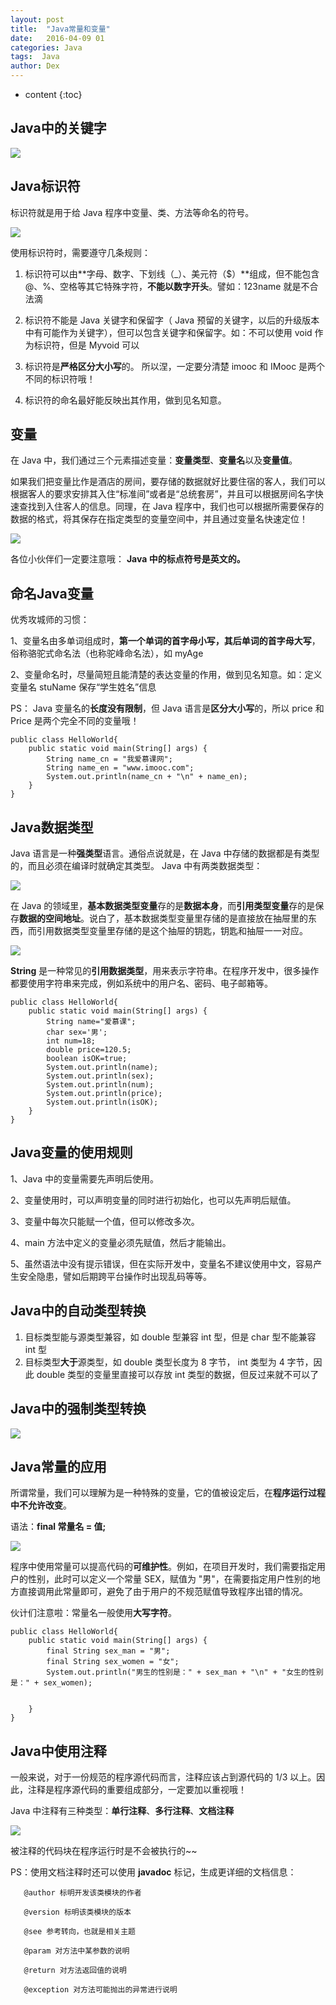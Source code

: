 ```yaml
---
layout: post
title:  "Java常量和变量"
date:   2016-04-09 01
categories: Java
tags:  Java
author: Dex
---
```


* content
{:toc}








## Java中的关键字 ##
![](http://7fvd6e.com1.z0.glb.clouddn.com/java%E5%85%B3%E9%94%AE%E5%AD%97.jpg)

## Java标识符 ##
标识符就是用于给 Java 程序中变量、类、方法等命名的符号。

![](http://7fvd6e.com1.z0.glb.clouddn.com/javajava%E6%A0%87%E8%AF%86%E7%AC%A6.jpg)

使用标识符时，需要遵守几条规则：

 1.  标识符可以由**字母、数字、下划线（_）、美元符（$）**组成，但不能包含 @、%、空格等其它特殊字符，**不能以数字开头**。譬如：123name 就是不合法滴

 2.  标识符不能是 Java 关键字和保留字（ Java 预留的关键字，以后的升级版本中有可能作为关键字），但可以包含关键字和保留字。如：不可以使用 void 作为标识符，但是 Myvoid 可以

 3.  标识符是**严格区分大小写**的。 所以涅，一定要分清楚 imooc 和 IMooc 是两个不同的标识符哦！

 4.  标识符的命名最好能反映出其作用，做到见名知意。


## 变量 ##

在 Java 中，我们通过三个元素描述变量：**变量类型**、**变量名**以及**变量值**。

如果我们把变量比作是酒店的房间，要存储的数据就好比要住宿的客人，我们可以根据客人的要求安排其入住“标准间”或者是“总统套房”，并且可以根据房间名字快速查找到入住客人的信息。同理，在 Java 程序中，我们也可以根据所需要保存的数据的格式，将其保存在指定类型的变量空间中，并且通过变量名快速定位！

![](http://7fvd6e.com1.z0.glb.clouddn.com/java_%E5%8F%98%E9%87%8F.jpg)

各位小伙伴们一定要注意哦： **Java 中的标点符号是英文的。**

## 命名Java变量 ##

优秀攻城师的习惯：

1、变量名由多单词组成时，**第一个单词的首字母小写，其后单词的首字母大写**，俗称骆驼式命名法（也称驼峰命名法），如 myAge

2、变量命名时，尽量简短且能清楚的表达变量的作用，做到见名知意。如：定义变量名 stuName 保存“学生姓名”信息

PS： Java 变量名的**长度没有限制**，但 Java 语言是**区分大小写**的，所以 price 和 Price 是两个完全不同的变量哦！

	public class HelloWorld{
    	public static void main(String[] args) {
			String name_cn = "我爱慕课网";
        	String name_en = "www.imooc.com";
			System.out.println(name_cn + "\n" + name_en);
		}
	}


## Java数据类型 ##
Java 语言是一种**强类型**语言。通俗点说就是，在 Java 中存储的数据都是有类型的，而且必须在编译时就确定其类型。 Java 中有两类数据类型：

![](http://7fvd6e.com1.z0.glb.clouddn.com/java_%E6%95%B0%E6%8D%AE%E7%B1%BB%E5%9E%8B.jpg)

在 Java 的领域里，**基本数据类型变量**存的是**数据本身**，而**引用类型变量**存的是保存**数据的空间地址**。说白了，基本数据类型变量里存储的是直接放在抽屉里的东西，而引用数据类型变量里存储的是这个抽屉的钥匙，钥匙和抽屉一一对应。

![](http://7fvd6e.com1.z0.glb.clouddn.com/java_%E5%9F%BA%E6%9C%AC%E6%95%B0%E6%8D%AE%E7%B1%BB%E5%9E%8B.jpg)

**String** 是一种常见的**引用数据类型**，用来表示字符串。在程序开发中，很多操作都要使用字符串来完成，例如系统中的用户名、密码、电子邮箱等。

    public class HelloWorld{
    	public static void main(String[] args) {
			String name="爱慕课";
			char sex='男';
			int num=18;
			double price=120.5;
			boolean isOK=true;
			System.out.println(name);
			System.out.println(sex);
			System.out.println(num);
			System.out.println(price);
			System.out.println(isOK);
		}
	}


## Java变量的使用规则 ##

1、Java 中的变量需要先声明后使用。

2、变量使用时，可以声明变量的同时进行初始化，也可以先声明后赋值。

3、变量中每次只能赋一个值，但可以修改多次。

4、main 方法中定义的变量必须先赋值，然后才能输出。

5、虽然语法中没有提示错误，但在实际开发中，变量名不建议使用中文，容易产生安全隐患，譬如后期跨平台操作时出现乱码等等。


## Java中的自动类型转换 ##

1.  目标类型能与源类型兼容，如 double 型兼容 int 型，但是 char 型不能兼容 int 型
2.  目标类型**大于**源类型，如 double 类型长度为 8 字节， int 类型为 4 字节，因此 double 类型的变量里直接可以存放 int 类型的数据，但反过来就不可以了

## Java中的强制类型转换 ##

![](http://7fvd6e.com1.z0.glb.clouddn.com/java_%E5%BC%BA%E5%88%B6%E7%B1%BB%E5%9E%8B%E8%BD%AC%E6%8D%A2.jpg)

## Java常量的应用 ##

所谓常量，我们可以理解为是一种特殊的变量，它的值被设定后，在**程序运行过程中不允许改变**。

语法：**final 常量名 = 值;**

![](http://7fvd6e.com1.z0.glb.clouddn.com/java%E5%B8%B8%E9%87%8F%E7%9A%84%E5%BA%94%E7%94%A8.jpg)

程序中使用常量可以提高代码的**可维护性**。例如，在项目开发时，我们需要指定用户的性别，此时可以定义一个常量 SEX，赋值为 "男"，在需要指定用户性别的地方直接调用此常量即可，避免了由于用户的不规范赋值导致程序出错的情况。

伙计们注意啦：常量名一般使用**大写字符**。

	public class HelloWorld{
    	public static void main(String[] args) {
			final String sex_man = "男";
        	final String sex_women = "女";
        	System.out.println("男生的性别是：" + sex_man + "\n" + "女生的性别是：" + sex_women);
		
		
		}
	}


## Java中使用注释 ##
一般来说，对于一份规范的程序源代码而言，注释应该占到源代码的 1/3 以上。因此，注释是程序源代码的重要组成部分，一定要加以重视哦！

Java 中注释有三种类型：**单行注释**、**多行注释**、**文档注释**

![](http://7fvd6e.com1.z0.glb.clouddn.com/java_%E6%B3%A8%E9%87%8A.jpg)

被注释的代码块在程序运行时是不会被执行的~~

PS：使用文档注释时还可以使用 **javadoc** 标记，生成更详细的文档信息：

       @author 标明开发该类模块的作者

       @version 标明该类模块的版本

       @see 参考转向，也就是相关主题

       @param 对方法中某参数的说明

       @return 对方法返回值的说明

       @exception 对方法可能抛出的异常进行说明


